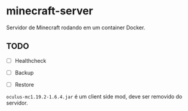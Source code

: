 # minecraft-server

Servidor de Minecraft rodando em um container Docker.

## TODO

- [ ] Healthcheck
- [ ] Backup
- [ ] Restore


`oculus-mc1.19.2-1.6.4.jar` é um client side mod, deve ser removido do servidor.